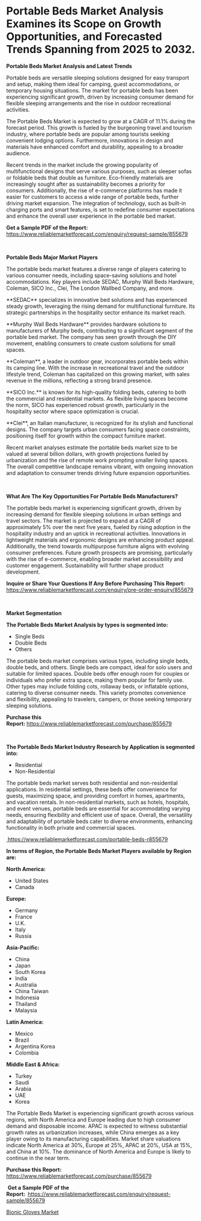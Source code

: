 <p><h1>Portable Beds Market Analysis Examines its Scope on Growth Opportunities, and Forecasted Trends Spanning from 2025 to 2032.</h1></p><p><strong>Portable Beds Market Analysis and Latest Trends</strong></p>
<p><p>Portable beds are versatile sleeping solutions designed for easy transport and setup, making them ideal for camping, guest accommodations, or temporary housing situations. The market for portable beds has been experiencing significant growth, driven by increasing consumer demand for flexible sleeping arrangements and the rise in outdoor recreational activities.</p><p>The Portable Beds Market is expected to grow at a CAGR of 11.1% during the forecast period. This growth is fueled by the burgeoning travel and tourism industry, where portable beds are popular among tourists seeking convenient lodging options. Furthermore, innovations in design and materials have enhanced comfort and durability, appealing to a broader audience.</p><p>Recent trends in the market include the growing popularity of multifunctional designs that serve various purposes, such as sleeper sofas or foldable beds that double as furniture. Eco-friendly materials are increasingly sought after as sustainability becomes a priority for consumers. Additionally, the rise of e-commerce platforms has made it easier for customers to access a wide range of portable beds, further driving market expansion. The integration of technology, such as built-in charging ports and smart features, is set to redefine consumer expectations and enhance the overall user experience in the portable bed market.</p></p>
<p><strong>Get a Sample PDF of the Report:&nbsp;</strong> <a href="https://www.reliablemarketforecast.com/enquiry/request-sample/855679?utm_campaign=1903&utm_medium=2&utm_source=Github&utm_content=ia&utm_term=06022025&utm_id=portable-beds">https://www.reliablemarketforecast.com/enquiry/request-sample/855679</a></p>
<p>&nbsp;</p>
<p><strong>Portable Beds Major Market Players</strong></p>
<p><p>The portable beds market features a diverse range of players catering to various consumer needs, including space-saving solutions and hotel accommodations. Key players include SEDAC, Murphy Wall Beds Hardware, Coleman, SICO Inc., Clei, The London Wallbed Company, and more. </p><p>**SEDAC** specializes in innovative bed solutions and has experienced steady growth, leveraging the rising demand for multifunctional furniture. Its strategic partnerships in the hospitality sector enhance its market reach.</p><p>**Murphy Wall Beds Hardware** provides hardware solutions to manufacturers of Murphy beds, contributing to a significant segment of the portable bed market. The company has seen growth through the DIY movement, enabling consumers to create custom solutions for small spaces.</p><p>**Coleman**, a leader in outdoor gear, incorporates portable beds within its camping line. With the increase in recreational travel and the outdoor lifestyle trend, Coleman has capitalized on this growing market, with sales revenue in the millions, reflecting a strong brand presence.</p><p>**SICO Inc.** is known for its high-quality folding beds, catering to both the commercial and residential markets. As flexible living spaces become the norm, SICO has experienced robust growth, particularly in the hospitality sector where space optimization is crucial.</p><p>**Clei**, an Italian manufacturer, is recognized for its stylish and functional designs. The company targets urban consumers facing space constraints, positioning itself for growth within the compact furniture market.</p><p>Recent market analyses estimate the portable beds market size to be valued at several billion dollars, with growth projections fueled by urbanization and the rise of remote work prompting smaller living spaces. The overall competitive landscape remains vibrant, with ongoing innovation and adaptation to consumer trends driving future expansion opportunities.</p></p>
<p>&nbsp;</p>
<p><strong>What Are The Key Opportunities For Portable Beds Manufacturers?</strong></p>
<p><p>The portable beds market is experiencing significant growth, driven by increasing demand for flexible sleeping solutions in urban settings and travel sectors. The market is projected to expand at a CAGR of approximately 5% over the next five years, fueled by rising adoption in the hospitality industry and an uptick in recreational activities. Innovations in lightweight materials and ergonomic designs are enhancing product appeal. Additionally, the trend towards multipurpose furniture aligns with evolving consumer preferences. Future growth prospects are promising, particularly with the rise of e-commerce, enabling broader market accessibility and customer engagement. Sustainability will further shape product development.</p></p>
<p><strong>Inquire or Share Your Questions If Any Before Purchasing This Report:</strong> <a href="https://www.reliablemarketforecast.com/enquiry/pre-order-enquiry/855679?utm_campaign=1903&utm_medium=2&utm_source=Github&utm_content=ia&utm_term=06022025&utm_id=portable-beds">https://www.reliablemarketforecast.com/enquiry/pre-order-enquiry/855679</a></p>
<p>&nbsp;</p>
<p><strong>Market Segmentation</strong></p>
<p><strong>The Portable Beds Market Analysis by types is segmented into:</strong></p>
<p><ul><li>Single Beds</li><li>Double Beds</li><li>Others</li></ul></p>
<p><p>The portable beds market comprises various types, including single beds, double beds, and others. Single beds are compact, ideal for solo users and suitable for limited spaces. Double beds offer enough room for couples or individuals who prefer extra space, making them popular for family use. Other types may include folding cots, rollaway beds, or inflatable options, catering to diverse consumer needs. This variety promotes convenience and flexibility, appealing to travelers, campers, or those seeking temporary sleeping solutions.</p></p>
<p><strong>Purchase this Report:&nbsp;</strong><a href="https://www.reliablemarketforecast.com/purchase/855679?utm_campaign=1903&utm_medium=2&utm_source=Github&utm_content=ia&utm_term=06022025&utm_id=portable-beds">https://www.reliablemarketforecast.com/purchase/855679</a></p>
<p>&nbsp;</p>
<p><strong>The Portable Beds Market Industry Research by Application is segmented into:</strong></p>
<p><ul><li>Residential</li><li>Non-Residential</li></ul></p>
<p><p>The portable beds market serves both residential and non-residential applications. In residential settings, these beds offer convenience for guests, maximizing space, and providing comfort in homes, apartments, and vacation rentals. In non-residential markets, such as hotels, hospitals, and event venues, portable beds are essential for accommodating varying needs, ensuring flexibility and efficient use of space. Overall, the versatility and adaptability of portable beds cater to diverse environments, enhancing functionality in both private and commercial spaces.</p></p>
<p><a href="https://www.reliablemarketforecast.com/portable-beds-r855679?utm_campaign=1903&utm_medium=2&utm_source=Github&utm_content=ia&utm_term=06022025&utm_id=portable-beds">&nbsp;https://www.reliablemarketforecast.com/portable-beds-r855679</a></p>
<p><strong>In terms of Region, the Portable Beds Market Players available by Region are:</strong></p>
<p>
    <p> <strong> North America: </strong>
        <ul>
            <li>United States</li>
            <li>Canada</li>
        </ul>
        </p> 
    <p> <strong> Europe: </strong>
        <ul>
            <li>Germany</li>
            <li>France</li>
            <li>U.K.</li>
            <li>Italy</li>
            <li>Russia</li>
        </ul>
        </p> 
    <p> <strong> Asia-Pacific: </strong>
        <ul>
            <li>China</li>
            <li>Japan</li>
            <li>South Korea</li>
            <li>India</li>
            <li>Australia</li>
            <li>China Taiwan</li>
            <li>Indonesia</li>
            <li>Thailand</li>
            <li>Malaysia</li>
        </ul>
        </p> 
    <p> <strong> Latin America: </strong>
        <ul>
            <li>Mexico</li>
            <li>Brazil</li>
            <li>Argentina Korea</li>
            <li>Colombia</li>
        </ul>
        </p> 
    <p> <strong> Middle East & Africa: </strong>
        <ul>
            <li>Turkey</li>
            <li>Saudi</li>
            <li>Arabia</li>
            <li>UAE</li>
            <li>Korea</li>
        </ul>
    </p>
    </p>
<p><p>The Portable Beds Market is experiencing significant growth across various regions, with North America and Europe leading due to high consumer demand and disposable income. APAC is expected to witness substantial growth rates as urbanization increases, while China emerges as a key player owing to its manufacturing capabilities. Market share valuations indicate North America at 30%, Europe at 25%, APAC at 20%, USA at 15%, and China at 10%. The dominance of North America and Europe is likely to continue in the near term.</p></p>
<p><strong>Purchase this Report: </strong><a href="https://www.reliablemarketforecast.com/purchase/855679?utm_campaign=1903&utm_medium=2&utm_source=Github&utm_content=ia&utm_term=06022025&utm_id=portable-beds">https://www.reliablemarketforecast.com/purchase/855679</a></p>
<p>&nbsp;<strong>Get a Sample PDF of the Report:&nbsp;&nbsp;</strong><a href="https://www.reliablemarketforecast.com/enquiry/request-sample/855679?utm_campaign=1903&utm_medium=2&utm_source=Github&utm_content=ia&utm_term=06022025&utm_id=portable-beds">https://www.reliablemarketforecast.com/enquiry/request-sample/855679</a></p>
<p><strong></strong></p>
<p><p><a href="https://github.com/ashepherd82/Market-Research-Report-List-7/blob/main/bionic-gloves-market.md?utm_campaign=1903&utm_medium=2&utm_source=Github&utm_content=ia&utm_term=06022025&utm_id=portable-beds">Bionic Gloves Market</a></p></p>